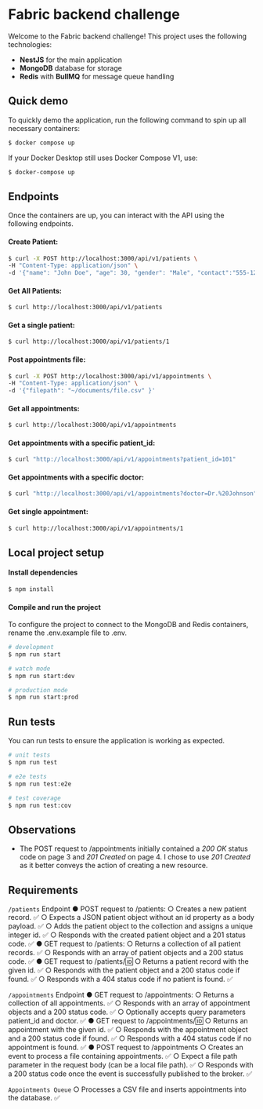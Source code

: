 # Fabric backend challenge

Welcome to the Fabric backend challenge! This project uses the following technologies:

- **NestJS** for the main application
- **MongoDB** database for storage
- **Redis** with **BullMQ** for message queue handling

## Quick demo

To quickly demo the application, run the following command to spin up all necessary containers:

```bash
$ docker compose up
```

If your Docker Desktop still uses Docker Compose V1, use:

```bash
$ docker-compose up
```

## Endpoints

Once the containers are up, you can interact with the API using the following endpoints.

#### Create Patient:

```bash
$ curl -X POST http://localhost:3000/api/v1/patients \
-H "Content-Type: application/json" \
-d '{"name": "John Doe", "age": 30, "gender": "Male", "contact":"555-1234" }'
```

#### Get All Patients:

```bash
$ curl http://localhost:3000/api/v1/patients
```

#### Get a single patient:

```bash
$ curl http://localhost:3000/api/v1/patients/1
```

#### Post appointments file:

```bash
$ curl -X POST http://localhost:3000/api/v1/appointments \
-H "Content-Type: application/json" \
-d '{"filepath": "~/documents/file.csv" }'
```

#### Get all appointments:

```bash
$ curl http://localhost:3000/api/v1/appointments
```

#### Get appointments with a specific patient_id:

```bash
$ curl "http://localhost:3000/api/v1/appointments?patient_id=101"
```

#### Get appointments with a specific doctor:

```bash
$ curl "http://localhost:3000/api/v1/appointments?doctor=Dr.%20Johnson"
```

#### Get single appointment:

```bash
$ curl http://localhost:3000/api/v1/appointments/1
```

## Local project setup

#### Install dependencies

```bash
$ npm install
```

#### Compile and run the project

To configure the project to connect to the MongoDB and Redis containers, rename the .env.example file to .env.

```bash
# development
$ npm run start

# watch mode
$ npm run start:dev

# production mode
$ npm run start:prod
```

## Run tests

You can run tests to ensure the application is working as expected.

```bash
# unit tests
$ npm run test

# e2e tests
$ npm run test:e2e

# test coverage
$ npm run test:cov
```

## Observations

- The POST request to /appointments initially contained a _200 OK_ status code on page 3 and _201 Created_ on page 4. I chose to use _201 Created_ as it better conveys the action of creating a new resource.

## Requirements

`/patients` Endpoint
● POST request to /patients:
○ Creates a new patient record. ✅
○ Expects a JSON patient object without an id property as a body payload. ✅
○ Adds the patient object to the collection and assigns a unique integer id. ✅
○ Responds with the created patient object and a 201 status code. ✅
● GET request to /patients:
○ Returns a collection of all patient records. ✅
○ Responds with an array of patient objects and a 200 status code. ✅
● GET request to /patients/:id:
○ Returns a patient record with the given id. ✅
○ Responds with the patient object and a 200 status code if found. ✅
○ Responds with a 404 status code if no patient is found. ✅

`/appointments` Endpoint
● GET request to /appointments:
○ Returns a collection of all appointments. ✅
○ Responds with an array of appointment objects and a 200 status code. ✅
○ Optionally accepts query parameters patient_id and doctor. ✅
● GET request to /appointments/:id:
○ Returns an appointment with the given id. ✅
○ Responds with the appointment object and a 200 status code if found. ✅
○ Responds with a 404 status code if no appointment is found. ✅
● POST request to /appointments
○ Creates an event to process a file containing appointments. ✅
○ Expect a file path parameter in the request body (can be a local file path). ✅
○ Responds with a 200 status code once the event is successfully published to the broker. ✅

`Appointments Queue`
○ Processes a CSV file and inserts appointments into the database. ✅
